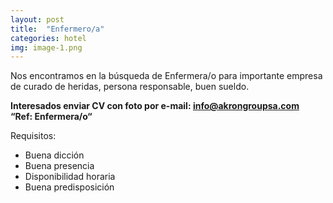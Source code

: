 ```yaml
---
layout: post
title:  "Enfermero/a"
categories: hotel
img: image-1.png
---
```




Nos encontramos en la búsqueda de Enfermera/o para importante empresa de curado de heridas, persona responsable, buen sueldo.

 

**Interesados enviar CV con foto por e-mail: info@akrongroupsa.com    
“Ref: Enfermera/o“**

Requisitos:

- Buena dicción
- Buena presencia
- Disponibilidad horaria
- Buena predisposición
